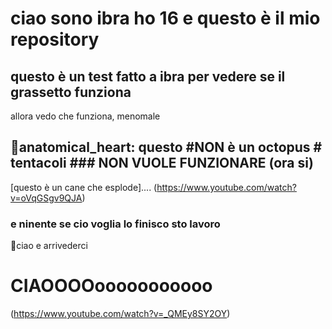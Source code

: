 # ciao sono ibra ho 16 e questo è il mio repository
## questo è un test fatto a ibra per vedere se il grassetto funziona
allora vedo che funziona, menomale
## 🐙anatomical_heart: **questo #NON è un octopus** # tentacoli ### NON VUOLE FUNZIONARE (ora si)
[questo è un cane che esplode].... (https://www.youtube.com/watch?v=oVqGSgv9QJA)
### e ninente se cio voglia lo finisco sto lavoro
👋ciao e arrivederci 
# CIAOOOOooooooooooo
(https://www.youtube.com/watch?v=_QMEy8SY2OY)
